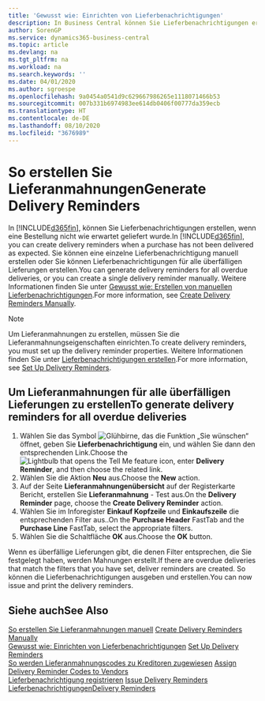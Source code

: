 ```yaml
---
title: 'Gewusst wie: Einrichten von Lieferbenachrichtigungen'
description: In Business Central können Sie Lieferbenachrichtigungen erstellen, wenn eine Bestellung nicht wie erwartet geliefert wurde.
author: SorenGP
ms.service: dynamics365-business-central
ms.topic: article
ms.devlang: na
ms.tgt_pltfrm: na
ms.workload: na
ms.search.keywords: ''
ms.date: 04/01/2020
ms.author: sgroespe
ms.openlocfilehash: 9a0454a0541d9c629667986265e1118071466b53
ms.sourcegitcommit: 007b331b6974983ee614db0406f00777da359ecb
ms.translationtype: HT
ms.contentlocale: de-DE
ms.lasthandoff: 08/10/2020
ms.locfileid: "3676989"
---
```

# <a name="generate-delivery-reminders"></a><span data-ttu-id="fb90c-103">So erstellen Sie Lieferanmahnungen</span><span class="sxs-lookup"><span data-stu-id="fb90c-103">Generate Delivery Reminders</span></span>
<span data-ttu-id="fb90c-104">In [!INCLUDE[d365fin](../../includes/d365fin_md.md)], können Sie Lieferbenachrichtigungen erstellen, wenn eine Bestellung nicht wie erwartet geliefert wurde.</span><span class="sxs-lookup"><span data-stu-id="fb90c-104">In [!INCLUDE[d365fin](../../includes/d365fin_md.md)], you can create delivery reminders when a purchase has not been delivered as expected.</span></span> <span data-ttu-id="fb90c-105">Sie können eine einzelne Lieferbenachrichtigung manuell erstellen oder Sie können Lieferbenachrichtigungen für alle überfälligen Lieferungen erstellen.</span><span class="sxs-lookup"><span data-stu-id="fb90c-105">You can generate delivery reminders for all overdue deliveries, or you can create a single delivery reminder manually.</span></span> <span data-ttu-id="fb90c-106">Weitere Informationen finden Sie unter [Gewusst wie: Erstellen von manuellen Lieferbenachrichtigungen](how-to-create-delivery-reminders-manually.md).</span><span class="sxs-lookup"><span data-stu-id="fb90c-106">For more information, see [Create Delivery Reminders Manually](how-to-create-delivery-reminders-manually.md).</span></span>  

> [!NOTE]  
>  <span data-ttu-id="fb90c-107">Um Lieferanmahnungen zu erstellen, müssen Sie die Lieferanmahnungseigenschaften einrichten.</span><span class="sxs-lookup"><span data-stu-id="fb90c-107">To create delivery reminders, you must set up the delivery reminder properties.</span></span> <span data-ttu-id="fb90c-108">Weitere Informationen finden Sie unter [Lieferbenachrichtigungen erstellen](how-to-set-up-delivery-reminders.md).</span><span class="sxs-lookup"><span data-stu-id="fb90c-108">For more information, see [Set Up Delivery Reminders](how-to-set-up-delivery-reminders.md).</span></span>  

## <a name="to-generate-delivery-reminders-for-all-overdue-deliveries"></a><span data-ttu-id="fb90c-109">Um Lieferanmahnungen für alle überfälligen Lieferungen zu erstellen</span><span class="sxs-lookup"><span data-stu-id="fb90c-109">To generate delivery reminders for all overdue deliveries</span></span>  

1.  <span data-ttu-id="fb90c-110">Wählen Sie das Symbol ![Glühbirne, das die Funktion „Sie wünschen“](../../media/ui-search/search_small.png "Sagen Sie mir, was Sie tun wollen") öffnet, geben Sie **Lieferbenachrichtigung** ein, und wählen Sie dann den entsprechenden Link.</span><span class="sxs-lookup"><span data-stu-id="fb90c-110">Choose the ![Lightbulb that opens the Tell Me feature](../../media/ui-search/search_small.png "Tell me what you want to do") icon, enter **Delivery Reminder**, and then choose the related link.</span></span>  
2.  <span data-ttu-id="fb90c-111">Wählen Sie die Aktion **Neu** aus.</span><span class="sxs-lookup"><span data-stu-id="fb90c-111">Choose the **New** action.</span></span>  
3.  <span data-ttu-id="fb90c-112">Auf der Seite **Lieferanmahnungenübersicht** auf der Registerkarte Bericht, erstellen Sie **Lieferanmahnung** - Test aus.</span><span class="sxs-lookup"><span data-stu-id="fb90c-112">On the **Delivery Reminder** page, choose the **Create Delivery Reminder** action.</span></span>  
4.  <span data-ttu-id="fb90c-113">Wählen Sie im Inforegister **Einkauf Kopfzeile** und **Einkaufszeile** die entsprechenden Filter aus..</span><span class="sxs-lookup"><span data-stu-id="fb90c-113">On the **Purchase Header** FastTab and the **Purchase Line** FastTab, select the appropriate filters.</span></span>  
5.  <span data-ttu-id="fb90c-114">Wählen Sie die Schaltfläche **OK** aus.</span><span class="sxs-lookup"><span data-stu-id="fb90c-114">Choose the **OK** button.</span></span>  

<span data-ttu-id="fb90c-115">Wenn es überfällige Lieferungen gibt, die denen Filter entsprechen, die Sie festgelegt haben, werden Mahnungen erstellt.</span><span class="sxs-lookup"><span data-stu-id="fb90c-115">If there are overdue deliveries that match the filters that you have set, deliver reminders are created.</span></span> <span data-ttu-id="fb90c-116">So können die Lieferbenachrichtigungen ausgeben und erstellen.</span><span class="sxs-lookup"><span data-stu-id="fb90c-116">You can now issue and print the delivery reminders.</span></span>  

## <a name="see-also"></a><span data-ttu-id="fb90c-117">Siehe auch</span><span class="sxs-lookup"><span data-stu-id="fb90c-117">See Also</span></span>  
 <span data-ttu-id="fb90c-118">[So erstellen Sie Lieferanmahnungen manuell](how-to-create-delivery-reminders-manually.md) </span><span class="sxs-lookup"><span data-stu-id="fb90c-118">[Create Delivery Reminders Manually](how-to-create-delivery-reminders-manually.md) </span></span>  
 <span data-ttu-id="fb90c-119">[Gewusst wie: Einrichten von Lieferbenachrichtigungen](how-to-set-up-delivery-reminders.md) </span><span class="sxs-lookup"><span data-stu-id="fb90c-119">[Set Up Delivery Reminders](how-to-set-up-delivery-reminders.md) </span></span>  
 <span data-ttu-id="fb90c-120">[So werden Lieferanmahnungscodes zu Kreditoren zugewiesen](how-to-assign-delivery-reminder-codes-to-vendors.md) </span><span class="sxs-lookup"><span data-stu-id="fb90c-120">[Assign Delivery Reminder Codes to Vendors](how-to-assign-delivery-reminder-codes-to-vendors.md) </span></span>  
 <span data-ttu-id="fb90c-121">[Lieferbenachrichtigung registrieren](how-to-issue-delivery-reminders.md) </span><span class="sxs-lookup"><span data-stu-id="fb90c-121">[Issue Delivery Reminders](how-to-issue-delivery-reminders.md) </span></span>  
 [<span data-ttu-id="fb90c-122">Lieferbenachrichtigungen</span><span class="sxs-lookup"><span data-stu-id="fb90c-122">Delivery Reminders</span></span>](delivery-reminders.md)
